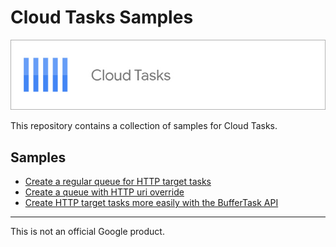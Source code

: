 # Cloud Tasks Samples

![Cloud Tasks Logo](cloud-tasks-productcard.jpeg)

This repository contains a collection of samples for Cloud Tasks.

## Samples

* [Create a regular queue for HTTP target tasks](/queue-http-tasks/)
* [Create a queue with HTTP uri override](/queue-uri-override-http-tasks/)
* [Create HTTP target tasks more easily with the BufferTask API](/queue-uri-override-http-tasks-buffer/)

-------

This is not an official Google product.
